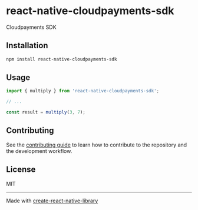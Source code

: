 # react-native-cloudpayments-sdk

Cloudpayments SDK

## Installation

```sh
npm install react-native-cloudpayments-sdk
```

## Usage


```js
import { multiply } from 'react-native-cloudpayments-sdk';

// ...

const result = multiply(3, 7);
```


## Contributing

See the [contributing guide](CONTRIBUTING.md) to learn how to contribute to the repository and the development workflow.

## License

MIT

---

Made with [create-react-native-library](https://github.com/callstack/react-native-builder-bob)
